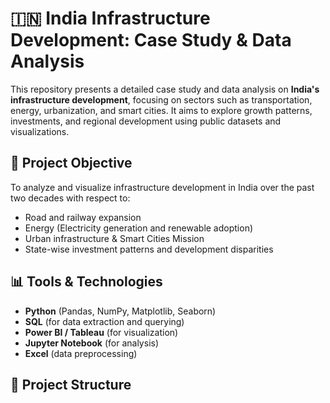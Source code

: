 # 🇮🇳 India Infrastructure Development: Case Study & Data Analysis

This repository presents a detailed case study and data analysis on **India's infrastructure development**, focusing on sectors such as transportation, energy, urbanization, and smart cities. It aims to explore growth patterns, investments, and regional development using public datasets and visualizations.

## 📌 Project Objective

To analyze and visualize infrastructure development in India over the past two decades with respect to:

- Road and railway expansion
- Energy (Electricity generation and renewable adoption)
- Urban infrastructure & Smart Cities Mission
- State-wise investment patterns and development disparities

## 📊 Tools & Technologies

- **Python** (Pandas, NumPy, Matplotlib, Seaborn)
- **SQL** (for data extraction and querying)
- **Power BI / Tableau** (for visualization)
- **Jupyter Notebook** (for analysis)
- **Excel** (data preprocessing)

## 📁 Project Structure

